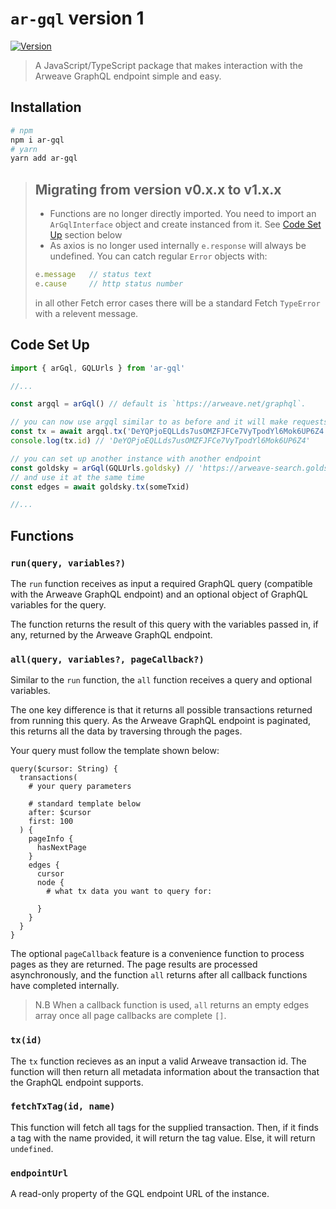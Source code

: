 # `ar-gql` version 1

[![Version](https://img.shields.io/npm/v/ar-gql?style=flat&colorA=000000&colorB=000000)](https://www.npmjs.com/package/ar-gql)

> A JavaScript/TypeScript package that makes interaction with the Arweave GraphQL endpoint simple and easy.

## Installation

```sh
# npm
npm i ar-gql
# yarn
yarn add ar-gql
```

> ## Migrating from version v0.x.x to v1.x.x
> - Functions are no longer directly imported. You need to import an `ArGqlInterface` object and create instanced from it. See [Code Set Up](#code-set-up) section below
> - As axios is no longer used internally `e.response` will always be undefined. You can catch regular `Error` objects with: 
> ```ts
> e.message   // status text
> e.cause     // http status number 
> ```
> in all other Fetch error cases there will be a standard Fetch `TypeError` with a relevent message.

## Code Set Up

```ts
import { arGql, GQLUrls } from 'ar-gql'

//...

const argql = arGql() // default is `https://arweave.net/graphql`.

// you can now use argql similar to as before and it will make requests to the default GQL endpoint
const tx = await argql.tx('DeYQPjoEQLLds7usOMZFJFCe7VyTpodYl6Mok6UP6Z4')
console.log(tx.id) // 'DeYQPjoEQLLds7usOMZFJFCe7VyTpodYl6Mok6UP6Z4'

// you can set up another instance with another endpoint
const goldsky = arGql(GQLUrls.goldsky) // 'https://arweave-search.goldsky.com/graphql'
// and use it at the same time
const edges = await goldsky.tx(someTxid)

//...

```

## Functions

### `run(query, variables?)`

The `run` function receives as input a required GraphQL query (compatible with the Arweave GraphQL endpoint) and an optional object of GraphQL variables for the query.

The function returns the result of this query with the variables passed in, if any, returned by the Arweave GraphQL endpoint.

### `all(query, variables?, pageCallback?)`

Similar to the `run` function, the `all` function receives a query and optional variables.

The one key difference is that it returns all possible transactions returned from running this query. As the Arweave GraphQL endpoint is paginated, this returns all the data by traversing through the pages.

Your query must follow the template shown below:

```
query($cursor: String) {
  transactions(
    # your query parameters
      
    # standard template below
    after: $cursor
    first: 100
  ) {
    pageInfo {
      hasNextPage
    }
    edges {
      cursor
      node {
        # what tx data you want to query for:
        
      }
    }
  }
}
```

The optional `pageCallback` feature is a convenience function to process pages as they are returned. The page results are processed asynchronously, and the function `all` returns after all callback functions have completed internally.
> N.B When a callback function is used, `all` returns an empty edges array once all page callbacks are complete `[]`.

### `tx(id)`

The `tx` function recieves as an input a valid Arweave transaction id. The function will then return all metadata information about the transaction that the GraphQL endpoint supports.

### `fetchTxTag(id, name)`

This function will fetch all tags for the supplied transaction. Then, if it finds a tag with the name provided, it will return the tag value. Else, it will return `undefined`.

### `endpointUrl`

A read-only property of the GQL endpoint URL of the instance. 
